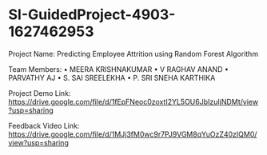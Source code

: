 # SI-GuidedProject-4903-1627462953

Project Name: Predicting Employee Attrition using Random Forest Algorithm

Team Members:
•	MEERA KRISHNAKUMAR
•	V RAGHAV ANAND
•	PARVATHY AJ
•	S. SAI SREELEKHA
•	P. SRI SNEHA KARTHIKA

Project Demo Link: https://drive.google.com/file/d/1fEpFNeoc0zoxtI2YL5OU6JbIzuIjNDMt/view?usp=sharing

Feedback Video Link:
https://drive.google.com/file/d/1MJj3fM0wc9r7PJ9VGM8qYuOzZ40zIQM0/view?usp=sharing

